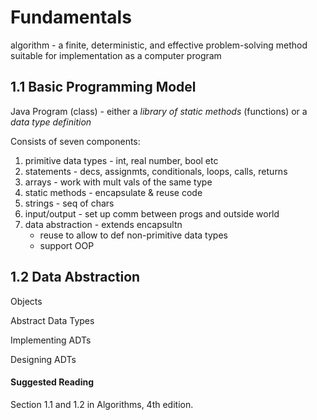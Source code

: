 # Fundamentals
algorithm - a finite, deterministic, and effective problem-solving method suitable for implementation as a computer program


## 1.1 Basic Programming Model
Java Program (class) - either a *library of static methods* (functions) or a *data type definition*

Consists of seven components:
1. primitive data types - int, real number, bool etc
1. statements - decs, assignmts, conditionals, loops, calls, returns
1. arrays - work with mult vals of the same type
1. static methods - encapsulate & reuse code
1. strings - seq of chars
1. input/output - set up comm between progs and outside world
1. data abstraction - extends encapsultn
    - reuse to allow to def non-primitive data types
    - support OOP

## 1.2 Data Abstraction
Objects

Abstract Data Types

Implementing ADTs

Designing ADTs

#### Suggested Reading
Section 1.1 and 1.2 in Algorithms, 4th edition.